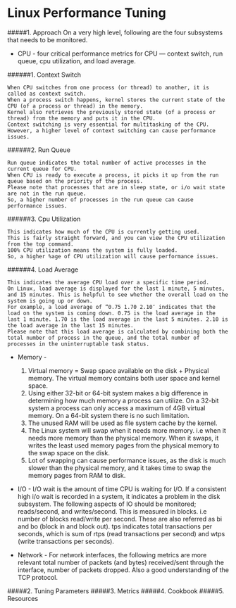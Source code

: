 Linux Performance Tuning
=========================

#####1. Approach
On a very high level, following are the four subsystems that needs to be monitored.

 * CPU - four critical performance metrics for CPU — context switch, run queue, cpu utilization, and load average.
 
######1. Context Switch

    When CPU switches from one process (or thread) to another, it is called as context switch.
    When a process switch happens, kernel stores the current state of the CPU (of a process or thread) in the memory.
    Kernel also retrieves the previously stored state (of a process or thread) from the memory and puts it in the CPU.
    Context switching is very essential for multitasking of the CPU.
    However, a higher level of context switching can cause performance issues.

######2. Run Queue

    Run queue indicates the total number of active processes in the current queue for CPU.
    When CPU is ready to execute a process, it picks it up from the run queue based on the priority of the process.
    Please note that processes that are in sleep state, or i/o wait state are not in the run queue.
    So, a higher number of processes in the run queue can cause performance issues.

######3. Cpu Utilization

    This indicates how much of the CPU is currently getting used.
    This is fairly straight forward, and you can view the CPU utilization from the top command.
    100% CPU utilization means the system is fully loaded.
    So, a higher %age of CPU utilization will cause performance issues.

######4. Load Average

    This indicates the average CPU load over a specific time period.
    On Linux, load average is displayed for the last 1 minute, 5 minutes, and 15 minutes. This is helpful to see whether the overall load on the system is going up or down.
    For example, a load average of “0.75 1.70 2.10″ indicates that the load on the system is coming down. 0.75 is the load average in the last 1 minute. 1.70 is the load average in the last 5 minutes. 2.10 is the load average in the last 15 minutes.
    Please note that this load average is calculated by combining both the total number of process in the queue, and the total number of processes in the uninterruptable task status.


* Memory - 
     1. Virtual memory = Swap space available on the disk + Physical memory. The virtual memory contains both user space and kernel space.
     2. Using either 32-bit or 64-bit system makes a big difference in determining how much memory a process can utilize. On a 32-bit system a process can only access a maximum of 4GB virtual memory. On a 64-bit system there is no such limitation.
     3. The unused RAM will be used as file system cache by the kernel.
     4. The Linux system will swap when it needs more memory. i.e when it needs more memory than the physical memory. When it swaps, it writes the least used memory pages from the physical memory to the swap space on the disk.
     5. Lot of swapping can cause performance issues, as the disk is much slower than the physical memory, and it takes time to swap the memory pages from RAM to disk.

 * I/O - I/O wait is the amount of time CPU is waiting for I/O. If a consistent high i/o wait is recorded in a system, it indicates a problem in the disk subsystem. The following aspects of IO should be monitored; reads/second, and writes/second. This is measured in blocks. i.e number of blocks read/write per second. These are also referred as bi and bo (block in and block out). tps indicates total transactions per seconds, which is sum of rtps (read transactions per second) and wtps (write transactions per seconds).

* Network - For network interfaces, the following metrics are more relevant total number of packets (and bytes) received/sent through the interface, number of packets dropped. Also a good understanding of the TCP protocol.
  

#####2. Tuning Parameters
#####3. Metrics
#####4. Cookbook
#####5. Resources
